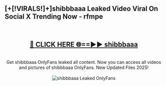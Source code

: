 <h2>[+[!VIRALS!]+]shibbbaaa Leaked Video Viral On Social X Trending Now - rfmpe</h2>
<br>
<div align="center">
<h2><a href="https://libra.edu.pl?shibbbaaa" rel="nofollow">🔴 CLICK HERE 🌐==►► shibbbaaa</a></h2>
<br>
Get shibbbaaa OnlyFans leaked all content. Now you can access all videos and pictures of shibbbaaa OnlyFans. New Updated Files 2025!
<br>
<br>
<a href="https://libra.edu.pl?shibbbaaa" rel="nofollow" data-target="animated-image.originalLink"><img src="https://i.ibb.co.com/WyWwxjT/player-gif2.gif" alt="shibbbaaa Leaked OnlyFans" style="max-width: 100%; display: inline-block;" data-target="animated-image.originalImage"></a>
</div>
<br>